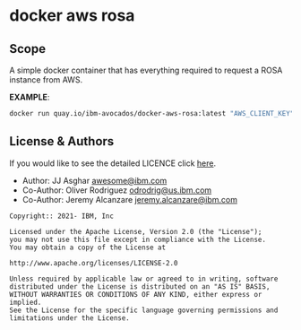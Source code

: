 # docker aws rosa

## Scope

A simple docker container that has everything required to request a ROSA instance from AWS.

**EXAMPLE**:
```bash
docker run quay.io/ibm-avocados/docker-aws-rosa:latest "AWS_CLIENT_KEY" "AWS_SECRET_KEY" "CLUSTER_NAME" "COMPUTE_NODES" "ROSA_TOKEN" "OPENID_CLIENT_ID" "OPENID_CLIENT_SECRET" "ISSUER_URL"
```

## License & Authors

If you would like to see the detailed LICENCE click [here](https://raw.githubusercontent.com/jjasghar/COBOL-on-k8s/master/LICENCE).

- Author: JJ Asghar <awesome@ibm.com>
- Co-Author: Oliver Rodriguez <odrodrig@us.ibm.com>
- Co-Author: Jeremy Alcanzare <jeremy.alcanzare@ibm.com>


```text
Copyright:: 2021- IBM, Inc

Licensed under the Apache License, Version 2.0 (the "License");
you may not use this file except in compliance with the License.
You may obtain a copy of the License at

http://www.apache.org/licenses/LICENSE-2.0

Unless required by applicable law or agreed to in writing, software
distributed under the License is distributed on an "AS IS" BASIS,
WITHOUT WARRANTIES OR CONDITIONS OF ANY KIND, either express or implied.
See the License for the specific language governing permissions and
limitations under the License.
```
